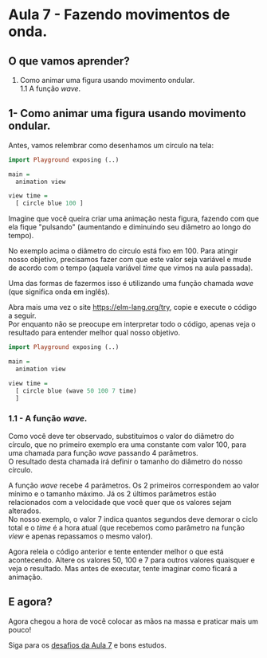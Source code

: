 # Aula 7 - Fazendo movimentos de onda.

## O que vamos aprender?

1. Como animar uma figura usando movimento ondular.  
1.1 A função *wave*.  

## 1- Como animar uma figura usando movimento ondular.

Antes, vamos relembrar como desenhamos um círculo na tela:

```haskell
import Playground exposing (..)

main =
  animation view

view time =
  [ circle blue 100 ]
```

Imagine que você queira criar uma animação nesta figura,
fazendo com que ela fique "pulsando" (aumentando e diminuindo
seu diâmetro ao longo do tempo).

No exemplo acima o diâmetro do círculo está fixo em 100. Para
atingir nosso objetivo, precisamos fazer com que este valor
seja variável e mude de acordo com o tempo (aquela variável
*time* que vimos na aula passada).

Uma das formas de fazermos isso é utilizando uma função chamada
*wave* (que significa onda em inglês).

Abra mais uma vez o site <a href="https://elm-lang.org/try">https://elm-lang.org/try</a>,
copie e execute o código a seguir.  
Por enquanto não se preocupe em interpretar todo o código, apenas
veja o resultado para entender melhor qual nosso objetivo.

```haskell
import Playground exposing (..)

main =
  animation view

view time =
  [ circle blue (wave 50 100 7 time)
  ]
```

### 1.1 - A função *wave*.

Como você deve ter observado, substituímos o valor do diâmetro
do círculo, que no primeiro exemplo era uma constante com valor 100,
para uma chamada para função *wave* passando 4 parâmetros.  
O resultado desta chamada irá definir o tamanho do diâmetro do nosso
círculo.  

A função *wave* recebe 4 parâmetros. Os 2 primeiros correspondem ao
valor mínimo e o tamanho máximo. Já os 2 últimos parâmetros estão
relacionados com a velocidade que você quer que os valores sejam alterados.  
No nosso exemplo, o valor 7 indica quantos segundos deve demorar o
ciclo total e o *time* é a hora atual (que recebemos como parâmetro
na função *view* e apenas repassamos o mesmo valor).

Agora releia o código anterior e tente entender melhor o que está
acontecendo. Altere os valores 50, 100 e 7 para outros valores
quaisquer e veja o resultado. Mas antes de executar,
tente imaginar como ficará a animação.

## E agora?

Agora chegou a hora de você colocar as mãos na massa
e praticar mais um pouco!

Siga para os [desafios da Aula 7](/aula_7_desafios.html) e bons estudos.
